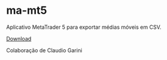# ma-mt5
Aplicativo MetaTrader 5 para exportar médias móveis em CSV.  
  
[Download](https://bit.ly/4hwC5TG)  
  
Colaboração de Claudio Garini

